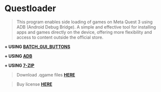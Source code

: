 # Questloader
> This program enables side loading of games on Meta Quest 3 using ADB (Android Debug Bridge). A simple and effective tool for installing apps and games directly on the device, offering more flexibility and access to content outside the official store.

**+ USING [BATCH_GUI_BUTTONS](https://github.com/Zapak69/BATCH_GUI_BUTTONS_INSTALL)**

**+ USING [ADB](https://developer.android.com/tools/adb)**

**+ USING [7-ZIP](https://7-zip.org/download.html)**

> Download .qgame files **[HERE](https://drive.google.com/drive/folders/1DW55Qpz32vA-Ok8jGnt8Z2mOzCXmSS4n?usp=drive_link)**

> Buy license **[HERE](https://payhip.com/b/8QhoG)**
